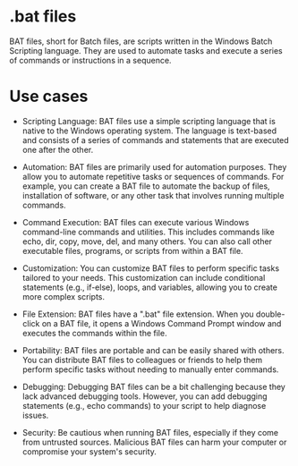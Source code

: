 # .bat files

BAT files, short for Batch files, are scripts written in the Windows Batch Scripting language. They are used to automate tasks and execute a series of commands or instructions in a sequence.

# Use cases

- Scripting Language: BAT files use a simple scripting language that is native to the Windows operating system. The language is text-based and consists of a series of commands and statements that are executed one after the other.

- Automation: BAT files are primarily used for automation purposes. They allow you to automate repetitive tasks or sequences of commands. For example, you can create a BAT file to automate the backup of files, installation of software, or any other task that involves running multiple commands.

- Command Execution: BAT files can execute various Windows command-line commands and utilities. This includes commands like echo, dir, copy, move, del, and many others. You can also call other executable files, programs, or scripts from within a BAT file.

- Customization: You can customize BAT files to perform specific tasks tailored to your needs. This customization can include conditional statements (e.g., if-else), loops, and variables, allowing you to create more complex scripts.

- File Extension: BAT files have a ".bat" file extension. When you double-click on a BAT file, it opens a Windows Command Prompt window and executes the commands within the file.

- Portability: BAT files are portable and can be easily shared with others. You can distribute BAT files to colleagues or friends to help them perform specific tasks without needing to manually enter commands.

- Debugging: Debugging BAT files can be a bit challenging because they lack advanced debugging tools. However, you can add debugging statements (e.g., echo commands) to your script to help diagnose issues.

- Security: Be cautious when running BAT files, especially if they come from untrusted sources. Malicious BAT files can harm your computer or compromise your system's security.